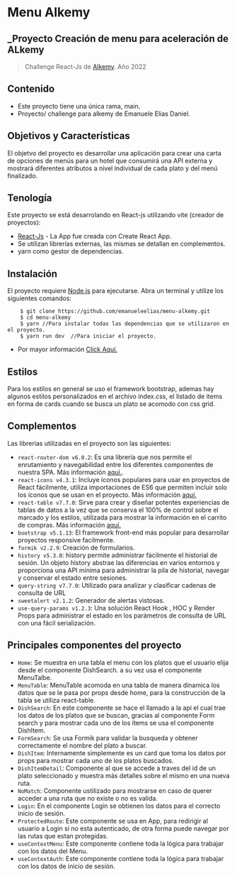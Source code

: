 # Menu Alkemy
## _Proyecto Creación de menu para aceleración de ALkemy
> Challenge React-Js de [Alkemy](https://www.alkemy.org/). Año 2022 

## Contenido
- Este proyecto tiene una única rama, main.
- Proyecto/ challenge para alkemy de Emanuele Elias Daniel.

## Objetivos y Características
El objetvo del proyecto es desarrollar una aplicación para crear una carta de opciones de menús para un hotel que consumirá una
API externa y mostrará diferentes atributos a nivel individual de cada plato y del menú finalizado.

## Tenología
Este proyecto se está desarrolando en React-js utilizando vite (creador de proyectos):

- [React-Js](https://create-react-app.dev/) - La App fue creada con Create React App.
- Se utilizan librerías externas, las mismas se detallan en complementos.
- yarn como gestor de dependencias.

## Instalación
El proyecto requiere [Node.js](https://nodejs.org/en/) para ejecutarse.
Abra un terminal y utilize los siguientes comandos:

```
    $ git clone https://github.com/emanueleelias/menu-alkemy.git
    $ cd menu-alkemy
    $ yarn //Para instalar todas las dependencias que se utilizaron en el proyecto.
    $ yarn run dev  //Para iniciar el proyecto.
```
- Por mayor información [Click Aquí.](https://docs.github.com/es/repositories/creating-and-managing-repositories/cloning-a-repository)

## Estilos
Para los estilos en general se uso el framework bootstrap, ademas hay algunos estilos personalizados en el archivo index.css, el listado de items en forma de cards cuando se busca un plato se acomodo con css grid.

## Complementos
Las librerias utilizadas en el proyecto son las siguientes:

- `react-router-dom v6.0.2`: Es una librería que nos permite el enrutamiento y navegabilidad entre los diferentes componentes de nuestra SPA. Más información [aquí.](https://v5.reactrouter.com/web/guides/quick-start).
- `react-icons v4.3.1`: Incluye íconos populares para usar en proyectos de React fácilmente, utiliza importaciones de ES6 que permiten incluir solo los íconos que se usan en el proyecto. Más información [aquí.](http://react-icons.github.io/react-icons/)
- `react-table v7.7.0`: Sirve para crear y diseñar potentes experiencias de tablas de datos a la vez que se conserva el 100% de control sobre el marcado y los estilos, utilizada para mostrar la información en el carrito de compras. Más información [aquí.](https://react-table.tanstack.com/)
- `bootstrap v5.1.13`: El framework front-end más popular para desarrollar proyectos responsive facilmente.
- `formik v2.2.9`: Creación de formularios.
- `history v5.3.0`: history permite administrar fácilmente el historial de sesión. Un objeto history abstrae las diferencias en varios entornos y proporciona una API mínima para administrar la pila de historial, navegar y conservar el estado entre sesiones.
- `query-string v7.7.0`: Utilizado para analizar y clasificar cadenas de consulta de URL
- `sweetalert v2.1.2`: Generador de alertas vistosas.
- `use-query-params v1.2.3`: Una solución React Hook , HOC y Render Props para administrar el estado en los parámetros de consulta de URL con una fácil serialización.

## Principales componentes del proyecto

- `Home`: Se muestra en una tabla el menu con los platos que el usuario elija desde el componente DishSearch. a su vez usa el componente MenuTalbe.
- `MenuTable`: MenuTable acomoda en una tabla de manera dinamica los datos que se le pasa por props desde home, para la construcción de la tabla se utiliza react-table.
- `DishSearch`: En este componente se hace el llamado a la api el cual trae los datos de los platos que se buscan, gracias al componente Form search y para mostrar cada uno de los items se usa el componente DishItem.
- `FormSearch`: Se usa Formik para validar la busqueda y obtener correctamente el nombre del plato a buscar.
- `DishItem`: Internamente simplemente es un card que toma los datos por props para mostrar cada uno de los platos buscados.
- `DishItemDetail`: Componente al que se accede a traves del id de un plato seleccionado y muestra más detalles sobre el mismo en una nueva ruta.
- `NoMatch`: Componente ustilizado para mostrarse en caso de querer acceder a una ruta que no existe o no es valida.
- `Login`: En el componente Login se obtienen los datos para el correcto inicio de sesión.
- `ProtectedRoute`: Este componente se usa en App, para redirigir al usuario a Login si no esta autenticado, de otra forma puede navegar por las rutas que estan protegidas. 
- `useContextMenu`: Este componente contiene toda la lógica para trabajar con los datos del Menu.
- `useContextAuth`: Este componente contiene toda la lógica para trabajar con los datos de inicio de sesión.

